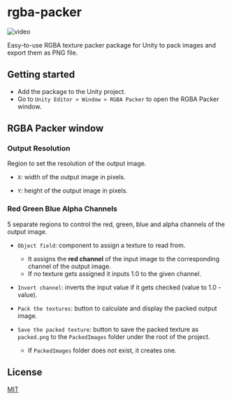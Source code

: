# rgba-packer
![video](https://user-images.githubusercontent.com/37274614/189114982-34a5b8ec-d2b2-40f5-95ba-c228cf7895d1.gif)

Easy-to-use RGBA texture packer package for Unity to pack images and export them as PNG file.

## Getting started
- Add the package to the Unity project.
- Go to ``` Unity Editor > Window > RGBA Packer ``` to open the RGBA Packer window.

## RGBA Packer window
### Output Resolution

Region to set the resolution of the output image.

- ```X```: width of the output image in pixels.

- ```Y```: height of the output image in pixels.


### Red Green Blue Alpha Channels

5 separate regions to control the red, green, blue and alpha channels of the output image.
* ```Object field```: component to assign a texture to read from. 
  - It assigns the **red channel** of the input image to the corresponding channel of the output image.
  - If no texture gets assigned it inputs 1.0 to the given channel.
 
* ```Invert channel```: inverts the input value if it gets checked (value to 1.0 - value). 
* ```Pack the textures```: button to calculate and display the packed output image.
* ```Save the packed texture```: button to save the packed texture as ```packed.png``` to the ```PackedImages``` folder under the root of the project.
  - If ```PackedImages``` folder does not exist, it creates one.

## License

[MIT](./LICENSE.md)
